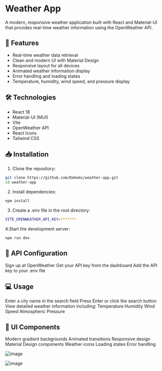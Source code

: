 # Weather App

A modern, responsive weather application built with React and Material-UI that provides real-time weather information using the OpenWeather API.

## 🌟 Features

- Real-time weather data retrieval
- Clean and modern UI with Material Design
- Responsive layout for all devices
- Animated weather information display
- Error handling and loading states
- Temperature, humidity, wind speed, and pressure display

## 🛠 Technologies

- React 18
- Material-UI (MUI)
- Vite
- OpenWeather API
- React Icons
- Tailwind CSS

## 📥 Installation

1. Clone the repository:
```bash
git clone https://github.com/Dahemi/weather-app.git
cd weather-app
```
2. Install dependencies:
```bash
npm install
```
3. Create a .env file in the root directory:
```bash
VITE_OPENWEATHER_API_KEY=*******
``` 
4.Start the development server:
```bash
npm run dev
```
## 🔑 API Configuration
Sign up at OpenWeather
Get your API key from the dashboard
Add the API key to your .env file

## 💻 Usage
Enter a city name in the search field
Press Enter or click the search button
View detailed weather information including:
Temperature
Humidity
Wind Speed
Atmospheric Pressure

## 🎨 UI Components
Modern gradient backgrounds
Animated transitions
Responsive design
Material Design components
Weather icons
Loading states
Error handling

![image](https://github.com/user-attachments/assets/5fe665aa-4ea4-4a4b-a429-9b857a0bde32)

![image](https://github.com/user-attachments/assets/ba0d45d5-ec4b-4ebc-a3e6-6d05e665c3b0)






